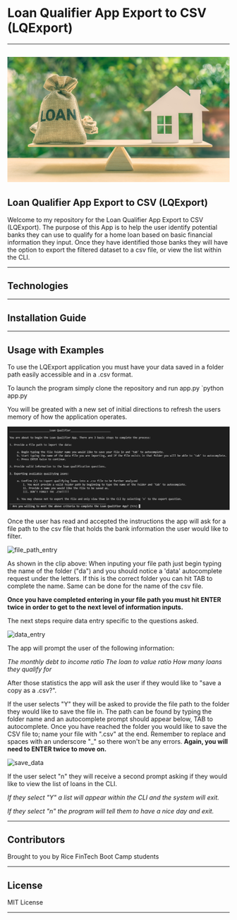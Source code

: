 # Loan Qualifier App Export to CSV (LQExport)
---
![picture](Starter_Code/qualifier/picture/loan_image.png)
---

## Loan Qualifier App Export to CSV (LQExport)

Welcome to my repository for the Loan Qualifier App Export to CSV (LQExport). The purpose of this App is to help the user identify potential banks they can use to qualify for a home loan based on basic financial information they input. Once they have identified those banks they will have the option to export the filtered dataset to a csv file, or view the list within the CLI.

---

## Technologies


---

## Installation Guide

---

## Usage with Examples

To use the LQExport application you must have your data saved in a folder path easily accessible and in a .csv format. 

To launch the program simply clone the repository and run app.py
`python app.py

You will be greated with a new set of initial directions to refresh the users memory of how the application operates. 

![picture](Starter_Code/qualifier/picture/initial_instructions.png)

Once the user has read and accepted the instructions the app will ask for a file path to the csv file that holds the bank information the user would like to filter. 

![file_path_entry](https://user-images.githubusercontent.com/81820892/124321878-0995bf80-db44-11eb-836d-5ddf658793e7.gif)

As shown in the clip above: When inputing your file path just begin typing the name of the folder ("da") and you should notice a 'data' autocomplete request under the letters. If this is the correct folder you can hit TAB to complete the name. Same can be done for the name of the csv file.

**Once you have completed entering in your file path you must hit ENTER twice in order to get to the next level of information inputs.**

The next steps require data entry specific to the questions asked. 

![data_entry](https://user-images.githubusercontent.com/81820892/124323669-54fd9d00-db47-11eb-8a08-2eff61143cca.gif)

The app will prompt the user of the following information:

*The monthly debt to income ratio*
*The loan to value ratio*
*How many loans they qualify for*

After those statistics the app will ask the user if they would like to "save a copy as a .csv?". 

If the user selects "Y" they will be asked to provide the file path to the folder they would like to save the file in. The path can be found by typing the folder name and an autocomplete prompt should appear below, TAB to autocomplete. Once you have reached the folder you would like to save the CSV file to; name your file with ".csv" at the end. Remember to replace and spaces with an underscore "_" so there won't be any errors. **Again, you will need to ENTER twice to move on.**

![save_data](https://user-images.githubusercontent.com/81820892/124323693-5b8c1480-db47-11eb-8e7f-befa0af6f79b.gif)

If the user select "n" they will receive a second prompt asking if they would like to view the list of loans in the CLI. 

*If they select "Y" a list will appear within the CLI and the system will exit.*



*If they select "n" the program will tell them to have a nice day and exit.*

---

## Contributors

Brought to you by Rice FinTech Boot Camp students

---

## License

MIT License

---
